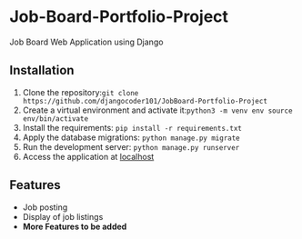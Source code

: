 # Job-Board-Portfolio-Project
Job Board Web Application using Django

## Installation
1. Clone the repository:`git clone https://github.com/djangocoder101/JobBoard-Portfolio-Project`
2. Create a virtual environment and activate it:`python3 -m venv env
source env/bin/activate
`
3. Install the requirements: `pip install -r requirements.txt`
4. Apply the database migrations: `python manage.py migrate`
5. Run the development server: `python manage.py runserver`
6. Access the application at [localhost](http://localhost:8000)

## Features
- Job posting
- Display of job listings
- **More Features to be added**
